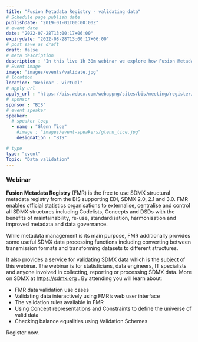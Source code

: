 ```yaml
---
title: "Fusion Metadata Registry - validating data"
# Schedule page publish date
publishDate: "2019-01-01T00:00:00Z"
# event date
date: "2022-07-28T13:00:17+06:00"
expirydate: "2022-08-28T13:00:17+06:00"
# post save as draft
draft: false
# meta description
description : "In this live 1h 30m webinar we explore how Fusion Metadata Registry's data validation functions help improve data quality and streamline the process of data exchange."
# Event image
image: "images/events/validate.jpg"
# location
location: "Webinar - virtual"
# apply url
apply_url : "https://bis.webex.com/webappng/sites/bis/meeting/register/241cd8d0845f4e49a78d75e466d23296?ticket=4832534b00000005358457391c7985f0130987ba90db1eaafaa25023ce308dfcc4983e52c74f8001&timestamp=1657873146037"
# sponsor
sponsor : "BIS"
# event speaker
speaker:
  # speaker loop
  - name : "Glenn Tice"
    #image : "images/event-speakers/glenn_tice.jpg"
    designation : "BIS"

# type
type: "event"
Topic: "Data validation"
---
```


### Webinar

**Fusion Metadata Registry** (FMR) is the free to use SDMX structural metadata registry from the BIS supporting EDI, SDMX 2.0, 2.1 and 3.0. FMR enables official statistics organisations to externalise, centralise and control all SDMX structures including Codelists, Concepts and DSDs with the benefits of maintainability, re-use, standardisation, harmonisation and improved metadata and data governance.

While metadata management is its main purpose, FMR additionally provides some useful SDMX data processing functions including converting between transmission formats and transforming datasets to different structures. 

It also provides a service for validating SDMX data which is the subject of this webinar.
The webinar is for statisticians, data engineers, IT specialists and anyone involved in collecting, reporting or processing SDMX data. More on SDMX at https://sdmx.org .
By attending you will learn about:
- FMR data validation use cases
- Validating data interactively using FMR’s web user interface
- The validation rules available in FMR
- Using Concept representations and Constraints to define the universe of valid data
- Checking balance equalities using Validation Schemes

Register now.

